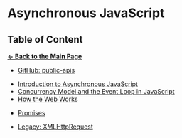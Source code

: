 # Asynchronous JavaScript

## Table of Content

[**&larr; Back to the Main Page**](./../README.md)

- [GitHub: public-apis](https://github.com/public-apis/public-apis)

<div></div>

- [Introduction to Asynchronous JavaScript](./intro-async.md)
- [Concurrency Model and the Event Loop in JavaScript](./concurrency.md)
- [How the Web Works](how-web-works.md)

<div></div>

- [Promises](./promises.md)

<div></div>

- [Legacy: XMLHttpRequest](./xmlhttprequest.md)

<div></div>
